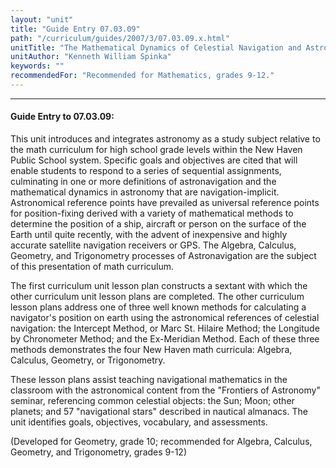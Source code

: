 ```yaml
---
layout: "unit"
title: "Guide Entry 07.03.09"
path: "/curriculum/guides/2007/3/07.03.09.x.html"
unitTitle: "The Mathematical Dynamics of Celestial Navigation and Astronavigation"
unitAuthor: "Kenneth William Spinka"
keywords: ""
recommendedFor: "Recommended for Mathematics, grades 9-12."
---
```

<body>
<hr/>
<h4>
Guide Entry to 07.03.09:
</h4>
<p>
This unit introduces and integrates astronomy as a study subject relative to the math curriculum for high school grade levels within the New Haven Public School system. Specific goals and objectives are cited that will enable students to respond to a series of sequential assignments, culminating in one or more definitions of astronavigation and the mathematical dynamics in astronomy that are navigation-implicit. Astronomical reference points have prevailed as universal reference points for position-fixing derived with a variety of mathematical methods to determine the position of a ship, aircraft or person on the surface of the Earth until quite recently, with the advent of inexpensive and highly accurate satellite navigation receivers or GPS. The Algebra, Calculus, Geometry, and Trigonometry processes of Astronavigation are the subject of this presentation of math curriculum.
</p>
<p>
The first curriculum unit lesson plan constructs a sextant with which the other curriculum unit lesson plans are completed. The other curriculum lesson plans address one of three well known methods for calculating a navigator's position on earth using the astronomical references of celestial navigation: the Intercept Method, or Marc St. Hilaire Method; the Longitude by Chronometer Method; and the Ex-Meridian Method. Each of these three methods demonstrates the four New Haven math curricula: Algebra, Calculus, Geometry, or Trigonometry.
</p>
<p>
These lesson plans assist teaching navigational mathematics in the classroom with the astronomical content from the "Frontiers of Astronomy" seminar, referencing common celestial objects: the Sun; Moon; other planets; and 57 "navigational stars" described in nautical almanacs. The unit identifies goals, objectives, vocabulary, and assessments.
</p>
<p>
(Developed for Geometry, grade 10; recommended for Algebra, Calculus, Geometry, and Trigonometry, grades 9-12)
</p>
</body>
